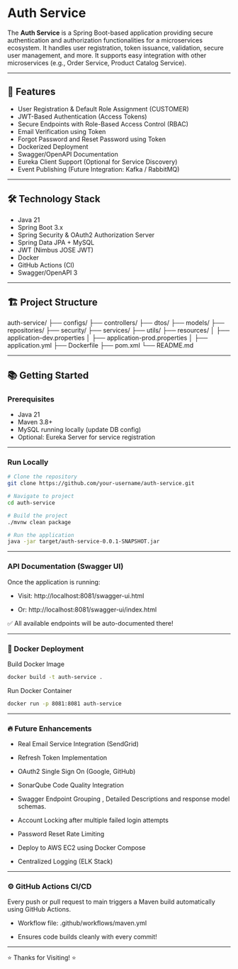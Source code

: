 # Auth Service

The **Auth Service** is a Spring Boot-based application providing secure authentication and authorization functionalities for a microservices ecosystem. It handles user registration, token issuance, validation, secure user management, and more. It supports easy integration with other microservices (e.g., Order Service, Product Catalog Service).

---

## 🚀 Features

- User Registration & Default Role Assignment (CUSTOMER)
- JWT-Based Authentication (Access Tokens)
- Secure Endpoints with Role-Based Access Control (RBAC)
- Email Verification using Token
- Forgot Password and Reset Password using Token
- Dockerized Deployment
- Swagger/OpenAPI Documentation
- Eureka Client Support (Optional for Service Discovery)
- Event Publishing (Future Integration: Kafka / RabbitMQ)

---

## 🛠️ Technology Stack

- Java 21
- Spring Boot 3.x
- Spring Security & OAuth2 Authorization Server
- Spring Data JPA + MySQL
- JWT (Nimbus JOSE JWT)
- Docker
- GitHub Actions (CI)
- Swagger/OpenAPI 3

---

## 🏗️ Project Structure

auth-service/ ├── configs/ ├── controllers/ ├── dtos/ ├── models/ ├── repositories/ ├── security/ ├── services/ ├── utils/ ├── resources/ │ ├── application-dev.properties │ ├── application-prod.properties │ ├── application.yml ├── Dockerfile ├── pom.xml └── README.md


---

## 📚 Getting Started

### Prerequisites

- Java 21
- Maven 3.8+
- MySQL running locally (update DB config)
- Optional: Eureka Server for service registration

---

### Run Locally

```bash
# Clone the repository
git clone https://github.com/your-username/auth-service.git

# Navigate to project
cd auth-service

# Build the project
./mvnw clean package

# Run the application
java -jar target/auth-service-0.0.1-SNAPSHOT.jar
```

--- 

### API Documentation (Swagger UI)

Once the application is running:

- Visit: http://localhost:8081/swagger-ui.html

- Or: http://localhost:8081/swagger-ui/index.html

✅ All available endpoints will be auto-documented there!

---

### 🐳 Docker Deployment

Build Docker Image

```bash
docker build -t auth-service .
```

Run Docker Container

```bash
docker run -p 8081:8081 auth-service
```

---

### 🔥 Future Enhancements

- Real Email Service Integration (SendGrid)

- Refresh Token Implementation

- OAuth2 Single Sign On (Google, GitHub)

- SonarQube Code Quality Integration

- Swagger Endpoint Grouping , Detailed Descriptions and response model schemas.

- Account Locking after multiple failed login attempts

- Password Reset Rate Limiting

- Deploy to AWS EC2 using Docker Compose

- Centralized Logging (ELK Stack)

---

### ⚙️ GitHub Actions CI/CD

Every push or pull request to main triggers a Maven build automatically using GitHub Actions.

- Workflow file: .github/workflows/maven.yml

- Ensures code builds cleanly with every commit!

---

⭐ Thanks for Visiting! ⭐

